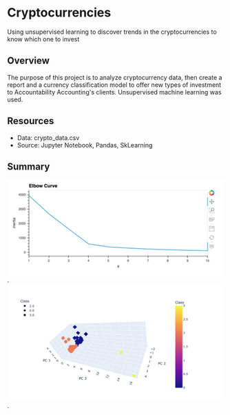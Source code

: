 # Cryptocurrencies
Using unsupervised learning to discover trends in the cryptocurrencies to know which one to invest 

## Overview
The purpose of this project is to analyze cryptocurrency data, then create a report and a currency 
classification model to offer new types of investment to Accountability Accounting's clients. 
Unsupervised machine learning was used.

## Resources
- Data: crypto_data.csv
- Source: Jupyter Notebook, Pandas, SkLearning

## Summary

![elbow](Images/elbow.png).
![3D_graph](Images/3D_graph.png).

